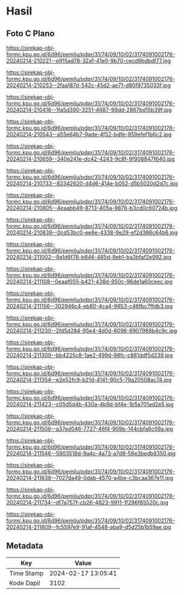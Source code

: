 # Hasil

## Foto C Plano

https://sirekap-obj-formc.kpu.go.id/6d96/pemilu/pdpr/31/74/09/10/02/3174091002176-20240214-210221--e915ad78-32a1-41e0-9b70-cecd9bdbdf77.jpg

https://sirekap-obj-formc.kpu.go.id/6d96/pemilu/pdpr/31/74/09/10/02/3174091002176-20240214-210253--2faa187d-542c-45d2-ae71-d80f9735033f.jpg

https://sirekap-obj-formc.kpu.go.id/6d96/pemilu/pdpr/31/74/09/10/02/3174091002176-20240214-210416--1fa5d390-3251-4687-99dd-2867bd15b39f.jpg

https://sirekap-obj-formc.kpu.go.id/6d96/pemilu/pdpr/31/74/09/10/02/3174091002176-20240214-210543--a55e64b7-9ade-4f52-bdfe-959efef1b6c2.jpg

https://sirekap-obj-formc.kpu.go.id/6d96/pemilu/pdpr/31/74/09/10/02/3174091002176-20240214-210659--340e241e-dc42-4243-9c8f-9f908847f640.jpg

https://sirekap-obj-formc.kpu.go.id/6d96/pemilu/pdpr/31/74/09/10/02/3174091002176-20240214-210733--82342620-d4d6-414e-b052-d5b5020d2d7c.jpg

https://sirekap-obj-formc.kpu.go.id/6d96/pemilu/pdpr/31/74/09/10/02/3174091002176-20240214-210805--4eaabb49-8713-405a-9878-b3cd0c60724b.jpg

https://sirekap-obj-formc.kpu.go.id/6d96/pemilu/pdpr/31/74/09/10/02/3174091002176-20240214-210839--0cd53bc0-ee8e-4338-9e29-ef2d386c64b6.jpg

https://sirekap-obj-formc.kpu.go.id/6d96/pemilu/pdpr/31/74/09/10/02/3174091002176-20240214-211002--9a1d6f78-b846-485d-9eb1-ba3bfaf2e992.jpg

https://sirekap-obj-formc.kpu.go.id/6d96/pemilu/pdpr/31/74/09/10/02/3174091002176-20240214-211108--0eaaf055-b421-438d-950c-96de1a60ceec.jpg

https://sirekap-obj-formc.kpu.go.id/6d96/pemilu/pdpr/31/74/09/10/02/3174091002176-20240214-211156--302946c4-eb80-4ca4-9853-c46fbc7ffdb3.jpg

https://sirekap-obj-formc.kpu.go.id/6d96/pemilu/pdpr/31/74/09/10/02/3174091002176-20240214-211230--2fd5d284-95e4-4d0d-8096-8907988b4c9c.jpg

https://sirekap-obj-formc.kpu.go.id/6d96/pemilu/pdpr/31/74/09/10/02/3174091002176-20240214-211309--bb4225c8-1ae2-499d-98fc-c881ddf5d239.jpg

https://sirekap-obj-formc.kpu.go.id/6d96/pemilu/pdpr/31/74/09/10/02/3174091002176-20240214-211354--e2e52fc9-b21d-4141-90c5-79a20508ac74.jpg

https://sirekap-obj-formc.kpu.go.id/6d96/pemilu/pdpr/31/74/09/10/02/3174091002176-20240214-211423--c05d5d4b-430a-4b9d-bf4e-1b5a701ad2e5.jpg

https://sirekap-obj-formc.kpu.go.id/6d96/pemilu/pdpr/31/74/09/10/02/3174091002176-20240214-211506--a37ed046-7727-46f4-909b-144cbfa6c09a.jpg

https://sirekap-obj-formc.kpu.go.id/6d96/pemilu/pdpr/31/74/09/10/02/3174091002176-20240214-211546--5903518d-9a4c-4a73-a7d8-58e3bedb8350.jpg

https://sirekap-obj-formc.kpu.go.id/6d96/pemilu/pdpr/31/74/09/10/02/3174091002176-20240214-211638--7027da49-0dab-4570-a4be-c3bcaa367e11.jpg

https://sirekap-obj-formc.kpu.go.id/6d96/pemilu/pdpr/31/74/09/10/02/3174091002176-20240214-211734--df7a757f-cb26-4823-9911-1f296f85520c.jpg

https://sirekap-obj-formc.kpu.go.id/6d96/pemilu/pdpr/31/74/09/10/02/3174091002176-20240214-211809--fc5597e9-91af-4548-aba9-d5d25b1b59ae.jpg


## Metadata

| Key        | Value               |
| ---------- | ------------------- |
| Time Stamp | 2024-02-17 13:05:41 |
| Kode Dapil | 3102                |



